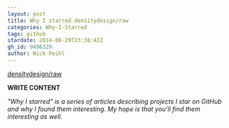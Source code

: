 ```yaml
---
layout: post
title: Why I starred densitydesign/raw
categories: Why-I-Starred
tags: github
stardate: 2014-08-29T23:38:42Z
gh_id: 9496329
author: Nick Peihl
---
```


[densitydesign/raw](star.repo.html_url)

**WRITE CONTENT**

*"Why I starred" is a series of articles describing projects I star on GitHub and why I found them interesting. My hope is that you'll find them interesting as well.*

